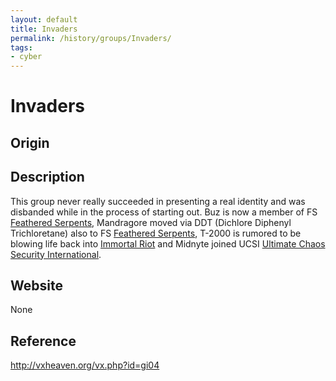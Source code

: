 ```yaml
---
layout: default
title: Invaders
permalink: /history/groups/Invaders/
tags:
- cyber
---
```


Invaders
========

Origin
------

Description
-----------
This group never really succeeded in presenting a real identity and was disbanded while in the process of starting out. Buz is now a member of FS [Feathered Serpents](http://vxheaven.org/vx.php?id=gf01), Mandragore moved via DDT (Dichlore Diphenyl Trichloretane) also to FS [Feathered Serpents](http://vxheaven.org/vx.php?id=gf01), T-2000 is rumored to be blowing life back into [Immortal Riot](http://vxheaven.org/vx.php?id=gi02) and Midnyte joined UCSI [Ultimate Chaos Security International](http://vxheaven.org/vx.php?id=gu00).

Website
-------
None

Reference
---------
http://vxheaven.org/vx.php?id=gi04
